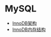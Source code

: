 # MySQL

- [InnoDB架构](https://totemguo.github.io/mysql/innodb/innodb_architecture.html)
- [InnoDB内存结构](https://totemguo.github.io/mysql/innodb/in-memory-structure.html)